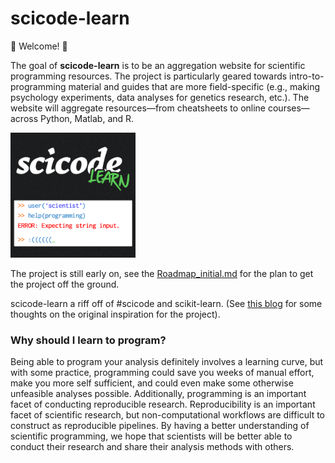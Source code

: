 # scicode-learn
:star2: Welcome! :star2:

The goal of **scicode-learn** is to be an aggregation website for scientific programming resources. The project is particularly geared towards intro-to-programming material and guides that are more field-specific (e.g., making psychology experiments, data analyses for genetics research, etc.). The website will aggregate resources—from cheatsheets to online courses—across Python, Matlab, and R.

<img src="resources/scicodelearn_logo.png" width="200">

The project is still early on, see the [Roadmap_initial.md](Roadmap_initial.md) for the plan to get the project off the ground.

scicode-learn a riff off of #scicode and scikit-learn. (See [this blog](https://medium.com/@cMadan/scicode-learn-collecting-thoughts-ff22443f3dda) for some thoughts on the original inspiration for the project).


### Why should I learn to program?

Being able to program your analysis definitely involves a learning curve, but with some practice, programming could save you weeks of manual effort, make you more self sufficient, and could even make some otherwise unfeasible analyses possible. Additionally, programming is an important facet of conducting reproducible research. Reproducibility is an important facet of scientific research, but non-computational workflows are difficult to construct as reproducible pipelines. By having a better understanding of scientific programming, we hope that scientists will be better able to conduct their research and share their analysis methods with others.

